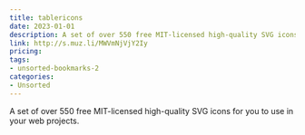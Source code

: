 ```yaml
---
title: tablericons
date: 2023-01-01
description: A set of over 550 free MIT-licensed high-quality SVG icons for you to use in your web projects.
link: http://s.muz.li/MWVmNjVjY2Iy
pricing: 
tags: 
- unsorted-bookmarks-2 
categories: 
- Unsorted 
---
```


A set of over 550 free MIT-licensed high-quality SVG icons for you to use in your web projects.